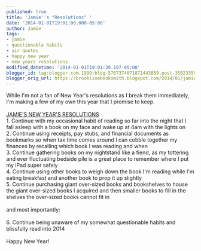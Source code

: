 ```yaml
---
published: true
title: 'Jamie''s "Resolutions" '
date: '2014-01-01T19:01:00.000-05:00'
author: Jamie
tags:
- jamie
- questionable habits
- air quotes
- happy new year
- new years resolutions
modified_datetime: '2014-01-01T19:01:39.197-05:00'
blogger_id: tag:blogger.com,1999:blog-5767374071871443859.post-3502335062988444670
blogger_orig_url: https://brooklinebooksmith.blogspot.com/2014/01/jamies-resolutions.html
---
```


While I'm not a fan of New Year's resolutions as I break them immediately, I'm making a few of my own this year that I promise to keep.<br /><br /><u>JAMIE'S NEW YEAR'S RESOLUTIONS</u><br />1. Continue with my occasional habit of reading so far into the night that I fall asleep with a book on my face and wake up at 4am with the lights on<br />2. Continue using receipts, pay stubs, and financial documents as bookmarks so when tax time comes around I can cobble together my finances by recalling which book I was reading and when<br />3. Continue gathering books on my nightstand like a fiend, as my tottering and ever fluctuating bedside pile is a great place to remember where I put my iPad super safely<br />4. Continue using other books to weigh down the book I'm reading while I'm eating breakfast and another book to prop it up slightly<br />5. Continue purchasing giant over-sized books and bookshelves to house the giant over-sized books I acquired and then smaller books to fill in the shelves the over-sized books cannot fit in<br /><br />and most importantly:<br /><br />6. Continue being unaware of my somewhat questionable habits and blissfully read into 2014<br /><br />Happy New Year!